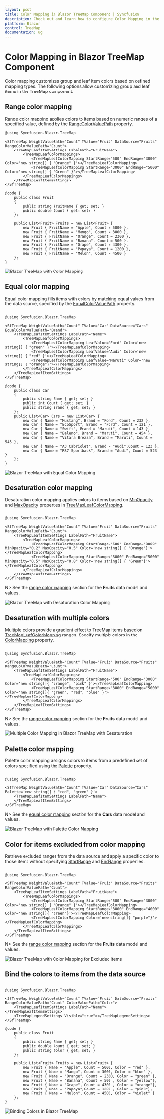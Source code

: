 ```yaml
---
layout: post
title: Color Mapping in Blazor TreeMap Component | Syncfusion
description: Check out and learn how to configure Color Mapping in the Syncfusion Blazor TreeMap component and much more.
platform: Blazor
control: TreeMap
documentation: ug
---
```


# Color Mapping in Blazor TreeMap Component

Color mapping customizes group and leaf item colors based on defined mapping types. The following options allow customizing group and leaf items in the TreeMap component.

## Range color mapping

Range color mapping applies colors to items based on numeric ranges of a specified value, defined by the [RangeColorValuePath](https://help.syncfusion.com/cr/blazor/Syncfusion.Blazor.TreeMap.SfTreeMap-1.html#Syncfusion_Blazor_TreeMap_SfTreeMap_1_RangeColorValuePath) property.

```cshtml
@using Syncfusion.Blazor.TreeMap

<SfTreeMap WeightValuePath="Count" TValue="Fruit" DataSource="Fruits" RangeColorValuePath="Count">
    <TreeMapLeafItemSettings LabelPath="FruitName">
        <TreeMapLeafColorMappings>
            <TreeMapLeafColorMapping StartRange="500" EndRange="3000" Color='new string[] { "Orange" }'></TreeMapLeafColorMapping>
            <TreeMapLeafColorMapping StartRange="3000" EndRange="5000" Color='new string[] { "Green" }'></TreeMapLeafColorMapping>
        </TreeMapLeafColorMappings>
    </TreeMapLeafItemSettings>
</SfTreeMap>

@code {
    public class Fruit
    {
        public string FruitName { get; set; }
        public double Count { get; set; }
    };

    public List<Fruit> Fruits = new List<Fruit> {
        new Fruit { FruitName = "Apple", Count = 5000 },
        new Fruit { FruitName = "Mango", Count = 3000 },
        new Fruit { FruitName = "Orange", Count = 2300 },
        new Fruit { FruitName = "Banana", Count = 500 },
        new Fruit { FruitName = "Grape", Count = 4300 },
        new Fruit { FruitName = "Papaya", Count = 1200 },
        new Fruit { FruitName = "Melon", Count = 4500 }
    };
}

```

![Blazor TreeMap with Color Mapping](images/Colormapping/blazor-treemap-color-mapping.png)

## Equal color mapping

Equal color mapping fills items with colors by matching equal values from the data source, specified by the [EqualColorValuePath](https://help.syncfusion.com/cr/blazor/Syncfusion.Blazor.TreeMap.SfTreeMap-1.html#Syncfusion_Blazor_TreeMap_SfTreeMap_1_EqualColorValuePath) property.

```cshtml

@using Syncfusion.Blazor.TreeMap

<SfTreeMap WeightValuePath="Count" TValue="Car" DataSource="Cars" EqualColorValuePath="Brand">
    <TreeMapLeafItemSettings LabelPath="Name">
        <TreeMapLeafColorMappings>
            <TreeMapLeafColorMapping LeafValue="Ford" Color='new string[] { "green" }'></TreeMapLeafColorMapping>
            <TreeMapLeafColorMapping LeafValue="Audi" Color='new string[] { "red" }'></TreeMapLeafColorMapping>
            <TreeMapLeafColorMapping LeafValue="Maruti" Color='new string[] { "orange"}'></TreeMapLeafColorMapping>
        </TreeMapLeafColorMappings>
    </TreeMapLeafItemSettings>
</SfTreeMap>

@code {
    public class Car
    {
        public string Name { get; set; }
        public int Count { get; set; }
        public string Brand { get; set; }
    };
    public List<Car> Cars = new List<Car> {
        new Car { Name = "Mustang", Brand = "Ford", Count = 232 },
        new Car { Name = "EcoSport", Brand = "Ford", Count = 121 },
        new Car { Name = "Swift", Brand = "Maruti", Count = 143 },
        new Car { Name = "Baleno", Brand = "Maruti", Count = 454 },
        new Car { Name = "Vitara Brezza", Brand = "Maruti", Count = 545 },
        new Car { Name = "A3 Cabriolet", Brand = "Audi",Count = 123 },
        new Car { Name = "RS7 Sportback", Brand = "Audi", Count = 523 }
    };
}

```

![Blazor TreeMap with Equal Color Mapping](images/Colormapping/blazor-treemap-equal-color-mapping.png)

## Desaturation color mapping

Desaturation color mapping applies colors to items based on [MinOpacity](https://help.syncfusion.com/cr/blazor/Syncfusion.Blazor.TreeMap.ColorMapping.html#Syncfusion_Blazor_TreeMap_ColorMapping_MinOpacity) and [MaxOpacity](https://help.syncfusion.com/cr/blazor/Syncfusion.Blazor.TreeMap.ColorMapping.html#Syncfusion_Blazor_TreeMap_ColorMapping_MaxOpacity) properties in [TreeMapLeafColorMapping](https://help.syncfusion.com/cr/blazor/Syncfusion.Blazor.TreeMap.TreeMapLeafColorMapping.html).

```cshtml

@using Syncfusion.Blazor.TreeMap

<SfTreeMap WeightValuePath="Count" TValue="Fruit" DataSource="Fruits" RangeColorValuePath="Count">
    <TreeMapLeafItemSettings LabelPath="FruitName">
        <TreeMapLeafColorMappings>
            <TreeMapLeafColorMapping StartRange="500" EndRange="3000" MinOpacity="0.2" MaxOpacity="0.5" Color='new string[] { "Orange"}'></TreeMapLeafColorMapping>
            <TreeMapLeafColorMapping StartRange="3000" EndRange="5000" MinOpacity="0.5" MaxOpacity="0.8" Color='new string[] { "Green"}'></TreeMapLeafColorMapping>
        </TreeMapLeafColorMappings>
    </TreeMapLeafItemSettings>
</SfTreeMap>

```

N> See the [range color mapping](#range-color-mapping) section for the **Fruits** data model and values.

![Blazor TreeMap with Desaturation Color Mapping](images/Colormapping/blazor-treemap-desaturation-color-mapping.png)

## Desaturation with multiple colors

Multiple colors provide a gradient effect to TreeMap items based on [TreeMapLeafColorMapping](https://help.syncfusion.com/cr/blazor/Syncfusion.Blazor.TreeMap.TreeMapLeafColorMapping.html) ranges. Specify multiple colors in the [ColorMapping](https://help.syncfusion.com/cr/blazor/Syncfusion.Blazor.TreeMap.TreeMapLeafItemSettings.html#Syncfusion_Blazor_TreeMap_TreeMapLeafItemSettings_ColorMapping) property.

```cshtml

@using Syncfusion.Blazor.TreeMap

<SfTreeMap WeightValuePath="Count" TValue="Fruit" DataSource="Fruits" RangeColorValuePath="Count">
    <TreeMapLeafItemSettings LabelPath="FruitName">
        <TreeMapLeafColorMappings>
            <TreeMapLeafColorMapping StartRange="500" EndRange="3000" Color='new string[]{ "orange", "pink" }'></TreeMapLeafColorMapping>
            <TreeMapLeafColorMapping StartRange="3000" EndRange="5000" Color='new string[]{ "green", "red", "blue" }'></TreeMapLeafColorMapping>
        </TreeMapLeafColorMappings>
    </TreeMapLeafItemSettings>
</SfTreeMap>

```

N> See the [range color mapping](#range-color-mapping) section for the **Fruits** data model and values.

![Multiple Color Mapping in Blazor TreeMap with Desaturation](images/Colormapping/blazor-treemap-desaturation-with-multiple-color.png)

## Palette color mapping

Palette color mapping assigns colors to items from a predefined set of colors specified using the [Palette](https://help.syncfusion.com/cr/blazor/Syncfusion.Blazor.TreeMap.SfTreeMap-1.html#Syncfusion_Blazor_TreeMap_SfTreeMap_1_Palette) property.

```cshtml

@using Syncfusion.Blazor.TreeMap

<SfTreeMap WeightValuePath="Count" TValue="Car" DataSource="Cars" Palette='new string[] { "red", "green" }'>
    <TreeMapLeafItemSettings LabelPath="Name">
    </TreeMapLeafItemSettings>
</SfTreeMap>

```

N> See the [equal color mapping](#equal-color-mapping) section for the **Cars** data model and values.

![Blazor TreeMap with Palette Color Mapping](images/Colormapping/blazor-treemap-palette-color-mapping.png)

## Color for items excluded from color mapping

Retrieve excluded ranges from the data source and apply a specific color to those items without specifying [StartRange](https://help.syncfusion.com/cr/blazor/Syncfusion.Blazor.TreeMap.ColorMapping.html#Syncfusion_Blazor_TreeMap_ColorMapping_StartRange) and [EndRange](https://help.syncfusion.com/cr/blazor/Syncfusion.Blazor.TreeMap.ColorMapping.html#Syncfusion_Blazor_TreeMap_ColorMapping_EndRange) properties.

```cshtml

@using Syncfusion.Blazor.TreeMap

<SfTreeMap WeightValuePath="Count" TValue="Fruit" DataSource="Fruits" RangeColorValuePath="Count">
    <TreeMapLeafItemSettings LabelPath="FruitName">
        <TreeMapLeafColorMappings>
            <TreeMapLeafColorMapping StartRange="500" EndRange="3000" Color='new string[] { "Orange" }'></TreeMapLeafColorMapping>
            <TreeMapLeafColorMapping StartRange="3000" EndRange="4000" Color='new string[]{ "Green"}'></TreeMapLeafColorMapping>
            <TreeMapLeafColorMapping Color='new string[]{ "purple"}'></TreeMapLeafColorMapping>
        </TreeMapLeafColorMappings>
    </TreeMapLeafItemSettings>
</SfTreeMap>

```

N> See the [range color mapping](#range-color-mapping) section for the **Fruits** data model and values.

![Blazor TreeMap with Color Mapping for Excluded Items](images/Colormapping/blazor-treemap-color-for-exclude-item.png)

## Bind the colors to items from the data source

```cshtml

@using Syncfusion.Blazor.TreeMap

<SfTreeMap WeightValuePath="Count" TValue="Fruit" DataSource="Fruits" RangeColorValuePath="Count" ColorValuePath="Color">
    <TreeMapLeafItemSettings LabelPath="Name"></TreeMapLeafItemSettings>
    <TreeMapLegendSettings Visible="true"></TreeMapLegendSettings>
</SfTreeMap>

@code {
    public class Fruit
    {
        public string Name { get; set; }
        public double Count { get; set; }
        public string Color { get; set; }
    };

    public List<Fruit> Fruits = new List<Fruit> {
        new Fruit { Name = "Apple", Count = 5000, Color = "red" },
        new Fruit { Name = "Mango", Count = 3000, Color = "blue" },
        new Fruit { Name = "Orange", Count = 2300, Color = "green" },
        new Fruit { Name = "Banana", Count = 500 , Color = "yellow"},
        new Fruit { Name = "Grape", Count = 4300 , Color = "orange"},
        new Fruit { Name = "Papaya",Count = 1200 , Color = "pink"},
        new Fruit { Name = "Melon", Count = 4500, Color = "violet" }
    };
}

```

![Binding Colors in Blazor TreeMap](images/Colormapping/blazor-treemap-color-binding.png)
